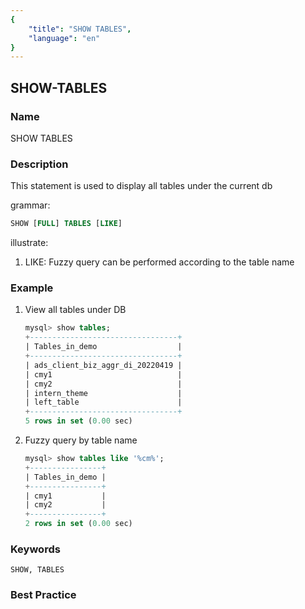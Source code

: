 ```yaml
---
{
    "title": "SHOW TABLES",
    "language": "en"
}
---
```


<!--
Licensed to the Apache Software Foundation (ASF) under one
or more contributor license agreements.  See the NOTICE file
distributed with this work for additional information
regarding copyright ownership.  The ASF licenses this file
to you under the Apache License, Version 2.0 (the
"License"); you may not use this file except in compliance
with the License.  You may obtain a copy of the License at

  http://www.apache.org/licenses/LICENSE-2.0

Unless required by applicable law or agreed to in writing,
software distributed under the License is distributed on an
"AS IS" BASIS, WITHOUT WARRANTIES OR CONDITIONS OF ANY
KIND, either express or implied.  See the License for the
specific language governing permissions and limitations
under the License.
-->

## SHOW-TABLES

### Name

SHOW TABLES

### Description

This statement is used to display all tables under the current db

grammar:

```sql
SHOW [FULL] TABLES [LIKE]
```

illustrate:

1. LIKE: Fuzzy query can be performed according to the table name

### Example

  1. View all tables under DB

     ```sql
     mysql> show tables;
     +---------------------------------+
     | Tables_in_demo                  |
     +---------------------------------+
     | ads_client_biz_aggr_di_20220419 |
     | cmy1                            |
     | cmy2                            |
     | intern_theme                    |
     | left_table                      |
     +---------------------------------+
     5 rows in set (0.00 sec)
     ```

2. Fuzzy query by table name

    ```sql
    mysql> show tables like '%cm%';
    +----------------+
    | Tables_in_demo |
    +----------------+
    | cmy1           |
    | cmy2           |
    +----------------+
    2 rows in set (0.00 sec)
    ```

### Keywords

    SHOW, TABLES

### Best Practice

